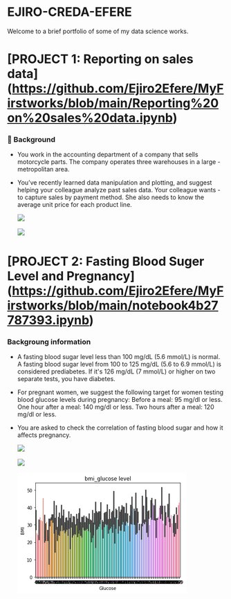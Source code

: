 # EJIRO-CREDA-EFERE
Welcome to a brief portfolio of some of my data science works.

# [PROJECT 1: Reporting on sales data] (https://github.com/Ejiro2Efere/MyFirstworks/blob/main/Reporting%20on%20sales%20data.ipynb)
### 📖 Background
- You work in the accounting department of a company that sells motorcycle parts. The company operates three warehouses in a large - metropolitan area.
- You’ve recently learned data manipulation and plotting, and suggest helping your colleague analyze past sales data. Your colleague wants - to capture sales by payment method. She also needs to know the average unit price for each product line.

	![](https://github.com/Ejiro2Efere/EJIRO-CREDA-EFERE/commit/a0e6507ffba15e7939e4ae4c7aa57fc3d7cc636e)
  
  ![](https://github.com/Ejiro2Efere/EJIRO-CREDA-EFERE/commit/a0e6507ffba15e7939e4ae4c7aa57fc3d7cc636e)



# [PROJECT 2: Fasting Blood Suger Level and Pregnancy] (https://github.com/Ejiro2Efere/MyFirstworks/blob/main/notebook4b27787393.ipynb)
### Backgroung information
- A fasting blood sugar level less than 100 mg/dL (5.6 mmol/L) is normal. A fasting blood sugar level from 100 to 125 mg/dL (5.6 to 6.9 mmol/L) is considered prediabetes. If it's 126 mg/dL (7 mmol/L) or higher on two separate tests, you have diabetes.
- For pregnant women, we suggest the following target for women testing blood glucose levels during pregnancy: Before a meal: 95 mg/dl or less. One hour after a meal: 140 mg/dl or less. Two hours after a meal: 120 mg/dl or less.
- You are asked to check the correlation of fasting blood sugar and how it affects pregnancy.

	![](https://github.com/Ejiro2Efere/EJIRO-CREDA-EFERE/commit/a0e6507ffba15e7939e4ae4c7aa57fc3d7cc636e)
  
  ![](https://github.com/Ejiro2Efere/EJIRO-CREDA-EFERE/commit/a0e6507ffba15e7939e4ae4c7aa57fc3d7cc636e)
    
  ![](https://github.com/Ejiro2Efere/EJIRO-CREDA-EFERE/blob/main/Images/prjt%202%20image%203.png)
